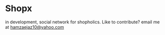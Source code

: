# Shopx
in development, social network for shopholics.
Like to contribute? email me at hamzaejaz10@yahoo.com
